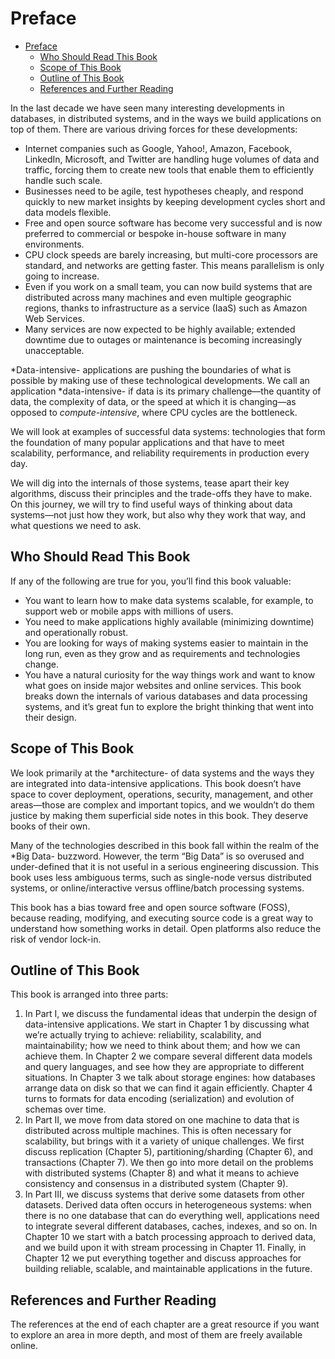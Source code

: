 # Preface

- [Preface](#preface)
  - [Who Should Read This Book](#who-should-read-this-book)
  - [Scope of This Book](#scope-of-this-book)
  - [Outline of This Book](#outline-of-this-book)
  - [References and Further Reading](#references-and-further-reading)

In the last decade we have seen many interesting developments in databases, in distributed systems, and in the ways we build applications on top of them. There are various driving forces for these developments:

- Internet companies such as Google, Yahoo!, Amazon, Facebook, LinkedIn, Microsoft, and Twitter are handling huge volumes of data and traffic, forcing them to create new tools that enable them to efficiently handle such scale.
- Businesses need to be agile, test hypotheses cheaply, and respond quickly to new market insights by keeping development cycles short and data models flexible.
- Free and open source software has become very successful and is now preferred to commercial or bespoke in-house software in many environments.
- CPU clock speeds are barely increasing, but multi-core processors are standard, and networks are getting faster. This means parallelism is only going to increase.
- Even if you work on a small team, you can now build systems that are distributed across many machines and even multiple geographic regions, thanks to infrastructure as a service (IaaS) such as Amazon Web Services.
- Many services are now expected to be highly available; extended downtime due to outages or maintenance is becoming increasingly unacceptable.

*Data-intensive- applications are pushing the boundaries of what is possible by making use of these technological developments. We call an application *data-intensive- if data is its primary challenge—the quantity of data, the complexity of data, or the speed at which it is changing—as opposed to *compute-intensive*, where CPU cycles are the bottleneck.

We will look at examples of successful data systems: technologies that form the foundation of many popular applications and that have to meet scalability, performance, and reliability requirements in production every day.

We will dig into the internals of those systems, tease apart their key algorithms, discuss their principles and the trade-offs they have to make. On this journey, we will try
to find useful ways of thinking about data systems—not just how they work, but also why they work that way, and what questions we need to ask.

## Who Should Read This Book

If any of the following are true for you, you’ll find this book valuable:

- You want to learn how to make data systems scalable, for example, to support web or mobile apps with millions of users.
- You need to make applications highly available (minimizing downtime) and operationally robust.
- You are looking for ways of making systems easier to maintain in the long run, even as they grow and as requirements and technologies change.
- You have a natural curiosity for the way things work and want to know what goes on inside major websites and online services. This book breaks down the internals of various databases and data processing systems, and it’s great fun to explore the bright thinking that went into their design.

## Scope of This Book

We look primarily at the *architecture- of data systems and the ways they are integrated into data-intensive applications. This book doesn’t have space to cover deployment, operations, security, management, and other areas—those are complex and important topics, and we wouldn’t do them justice by making them superficial side notes in
this book. They deserve books of their own.

Many of the technologies described in this book fall within the realm of the *Big Data- buzzword. However, the term “Big Data” is so overused and under-defined that it is not useful in a serious engineering discussion. This book uses less ambiguous terms, such as single-node versus distributed systems, or online/interactive versus offline/batch processing systems.

This book has a bias toward free and open source software (FOSS), because reading, modifying, and executing source code is a great way to understand how something works in detail. Open platforms also reduce the risk of vendor lock-in.

## Outline of This Book

This book is arranged into three parts:

1. In Part I, we discuss the fundamental ideas that underpin the design of data-intensive applications. We start in Chapter 1 by discussing what we’re actually trying to achieve: reliability, scalability, and maintainability; how we need to think about them; and how we can achieve them. In Chapter 2 we compare several different data models and query languages, and see how they are appropriate to different situations. In Chapter 3 we talk about storage engines: how databases arrange data on disk so that we can find it again efficiently. Chapter 4 turns to formats for data encoding (serialization) and evolution of schemas over time.
2. In Part II, we move from data stored on one machine to data that is distributed across multiple machines. This is often necessary for scalability, but brings with it a variety of unique challenges. We first discuss replication (Chapter 5), partitioning/sharding (Chapter 6), and transactions (Chapter 7). We then go into more detail on the problems with distributed systems (Chapter 8) and what it means to achieve consistency and consensus in a distributed system (Chapter 9).
3. In Part III, we discuss systems that derive some datasets from other datasets. Derived data often occurs in heterogeneous systems: when there is no one database that can do everything well, applications need to integrate several different databases, caches, indexes, and so on. In Chapter 10 we start with a batch processing approach to derived data, and we build upon it with stream processing in Chapter 11. Finally, in Chapter 12 we put everything together and discuss approaches for building reliable, scalable, and maintainable applications in the future.

## References and Further Reading

The references at the end of each chapter are a great resource if you want to explore an area in more depth, and most of them are freely available online.